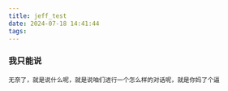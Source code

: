 ```yaml
---
title: jeff_test
date: 2024-07-18 14:41:44
tags:
---
```

### 我只能说

```
无奈了，就是说什么呢，就是说咱们进行一个怎么样的对话呢，就是你妈了个逼
```
